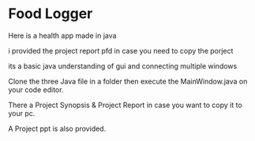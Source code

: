 # Food Logger

Here is a health app made in java 

i provided the project report pfd in case you need to copy the porject


its a basic java understanding of gui and connecting multiple windows


Clone the three Java file in a folder then execute the MainWindow.java on your code editor.


There a Project Synopsis & Project Report in case you want to copy it to your pc.

A Project ppt is also provided.


